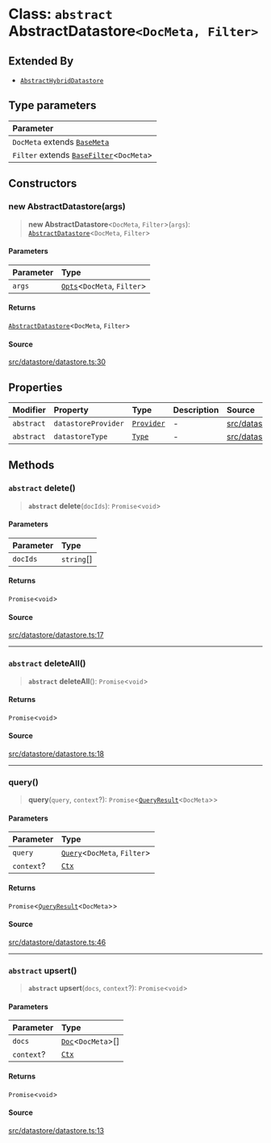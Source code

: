 # Class: `abstract` AbstractDatastore`<DocMeta, Filter>`

## Extended By

- [`AbstractHybridDatastore`](AbstractHybridDatastore.md)

## Type parameters

| Parameter |
| :------ |
| `DocMeta` extends [`BaseMeta`](../namespaces/Datastore/type-aliases/BaseMeta.md) |
| `Filter` extends [`BaseFilter`](../namespaces/Datastore/type-aliases/BaseFilter.md)\<`DocMeta`\> |

## Constructors

### new AbstractDatastore(args)

> **new AbstractDatastore**\<`DocMeta`, `Filter`\>(`args`): [`AbstractDatastore`](AbstractDatastore.md)\<`DocMeta`, `Filter`\>

#### Parameters

| Parameter | Type |
| :------ | :------ |
| `args` | [`Opts`](../namespaces/Datastore/interfaces/Opts.md)\<`DocMeta`, `Filter`\> |

#### Returns

[`AbstractDatastore`](AbstractDatastore.md)\<`DocMeta`, `Filter`\>

#### Source

[src/datastore/datastore.ts:30](https://github.com/dexaai/llm-tools/blob/eeaf162/src/datastore/datastore.ts#L30)

## Properties

| Modifier | Property | Type | Description | Source |
| :------ | :------ | :------ | :------ | :------ |
| `abstract` | `datastoreProvider` | [`Provider`](../namespaces/Datastore/type-aliases/Provider.md) | - | [src/datastore/datastore.ts:21](https://github.com/dexaai/llm-tools/blob/eeaf162/src/datastore/datastore.ts#L21) |
| `abstract` | `datastoreType` | [`Type`](../namespaces/Datastore/type-aliases/Type.md) | - | [src/datastore/datastore.ts:20](https://github.com/dexaai/llm-tools/blob/eeaf162/src/datastore/datastore.ts#L20) |

## Methods

### `abstract` delete()

> **`abstract`** **delete**(`docIds`): `Promise`\<`void`\>

#### Parameters

| Parameter | Type |
| :------ | :------ |
| `docIds` | `string`[] |

#### Returns

`Promise`\<`void`\>

#### Source

[src/datastore/datastore.ts:17](https://github.com/dexaai/llm-tools/blob/eeaf162/src/datastore/datastore.ts#L17)

***

### `abstract` deleteAll()

> **`abstract`** **deleteAll**(): `Promise`\<`void`\>

#### Returns

`Promise`\<`void`\>

#### Source

[src/datastore/datastore.ts:18](https://github.com/dexaai/llm-tools/blob/eeaf162/src/datastore/datastore.ts#L18)

***

### query()

> **query**(`query`, `context`?): `Promise`\<[`QueryResult`](../namespaces/Datastore/interfaces/QueryResult.md)\<`DocMeta`\>\>

#### Parameters

| Parameter | Type |
| :------ | :------ |
| `query` | [`Query`](../namespaces/Datastore/interfaces/Query.md)\<`DocMeta`, `Filter`\> |
| `context`? | [`Ctx`](../namespaces/Datastore/type-aliases/Ctx.md) |

#### Returns

`Promise`\<[`QueryResult`](../namespaces/Datastore/interfaces/QueryResult.md)\<`DocMeta`\>\>

#### Source

[src/datastore/datastore.ts:46](https://github.com/dexaai/llm-tools/blob/eeaf162/src/datastore/datastore.ts#L46)

***

### `abstract` upsert()

> **`abstract`** **upsert**(`docs`, `context`?): `Promise`\<`void`\>

#### Parameters

| Parameter | Type |
| :------ | :------ |
| `docs` | [`Doc`](../namespaces/Datastore/interfaces/Doc.md)\<`DocMeta`\>[] |
| `context`? | [`Ctx`](../namespaces/Datastore/type-aliases/Ctx.md) |

#### Returns

`Promise`\<`void`\>

#### Source

[src/datastore/datastore.ts:13](https://github.com/dexaai/llm-tools/blob/eeaf162/src/datastore/datastore.ts#L13)
